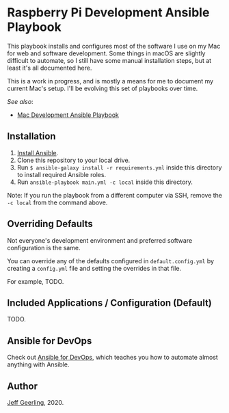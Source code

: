 # Raspberry Pi Development Ansible Playbook

This playbook installs and configures most of the software I use on my Mac for web and software development. Some things in macOS are slightly difficult to automate, so I still have some manual installation steps, but at least it's all documented here.

This is a work in progress, and is mostly a means for me to document my current Mac's setup. I'll be evolving this set of playbooks over time.

_See also_:

  - [Mac Development Ansible Playbook](https://github.com/geerlingguy/mac-dev-playbook)

## Installation

  1. [Install Ansible](https://docs.ansible.com/ansible/latest/installation_guide/intro_installation.html).
  2. Clone this repository to your local drive.
  3. Run `$ ansible-galaxy install -r requirements.yml` inside this directory to install required Ansible roles.
  4. Run `ansible-playbook main.yml -c local` inside this directory.

Note: If you run the playbook from a different computer via SSH, remove the `-c local` from the command above.

## Overriding Defaults

Not everyone's development environment and preferred software configuration is the same.

You can override any of the defaults configured in `default.config.yml` by creating a `config.yml` file and setting the overrides in that file.

For example, TODO.

## Included Applications / Configuration (Default)

TODO.

## Ansible for DevOps

Check out [Ansible for DevOps](https://www.ansiblefordevops.com), which teaches you how to automate almost anything with Ansible.

## Author

[Jeff Geerling](https://www.jeffgeerling.com), 2020.
